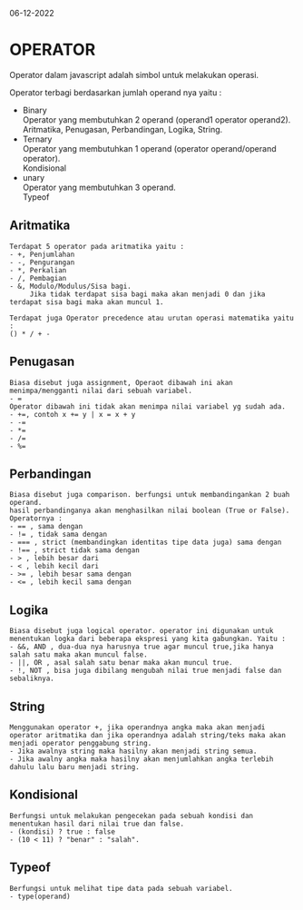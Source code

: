 06-12-2022
# OPERATOR
Operator dalam javascript adalah simbol untuk melakukan operasi.

Operator terbagi berdasarkan jumlah operand nya yaitu : 
- Binary    
    Operator yang membutuhkan 2 operand (operand1 operator operand2).   
    Aritmatika, Penugasan, Perbandingan, Logika, String.
- Ternary   
    Operator yang membutuhkan 1 operand (operator operand/operand operator).    
    Kondisional
- unary     
    Operator yang membutuhkan 3 operand.    
    Typeof

## Aritmatika
    Terdapat 5 operator pada aritmatika yaitu : 
    - +, Penjumlahan
    - -, Pengurangan
    - *, Perkalian
    - /, Pembagian
    - &, Modulo/Modulus/Sisa bagi.  
         Jika tidak terdapat sisa bagi maka akan menjadi 0 dan jika terdapat sisa bagi maka akan muncul 1.

    Terdapat juga Operator precedence atau urutan operasi matematika yaitu : 
    () * / + -     
## Penugasan
    Biasa disebut juga assignment, Operaot dibawah ini akan menimpa/mengganti nilai dari sebuah variabel.
    - =
    Operator dibawah ini tidak akan menimpa nilai variabel yg sudah ada.
    - +=, contoh x += y | x = x + y 
    - -=
    - *=
    - /=
    - %=
## Perbandingan
    Biasa disebut juga comparison. berfungsi untuk membandingankan 2 buah operand. 
    hasil perbandinganya akan menghasilkan nilai boolean (True or False).
    Operatornya : 
    - == , sama dengan
    - != , tidak sama dengan
    - === , strict (membandingkan identitas tipe data juga) sama dengan
    - !== , strict tidak sama dengan
    - > , lebih besar dari
    - < , lebih kecil dari
    - >= , lebih besar sama dengan 
    - <= , lebih kecil sama dengan
## Logika
    Biasa disebut juga logical operator. operator ini digunakan untuk menentukan logka dari beberapa ekspresi yang kita gabungkan. Yaitu :  
    - &&, AND , dua-dua nya harusnya true agar muncul true,jika hanya salah satu maka akan muncul false.
    - ||, OR , asal salah satu benar maka akan muncul true.
    - !, NOT , bisa juga dibilang mengubah nilai true menjadi false dan sebaliknya.
## String
    Menggunakan operator +, jika operandnya angka maka akan menjadi operator aritmatika dan jika operandnya adalah string/teks maka akan menjadi operator penggabung string.    
    - Jika awalnya string maka hasilny akan menjadi string semua.
    - Jika awalny angka maka hasilny akan menjumlahkan angka terlebih dahulu lalu baru menjadi string. 
## Kondisional
    Berfungsi untuk melakukan pengecekan pada sebuah kondisi dan menentukan hasil dari nilai true dan false.
    - (kondisi) ? true : false
    - (10 < 11) ? "benar" : "salah".
## Typeof
    Berfungsi untuk melihat tipe data pada sebuah variabel.
    - type(operand)